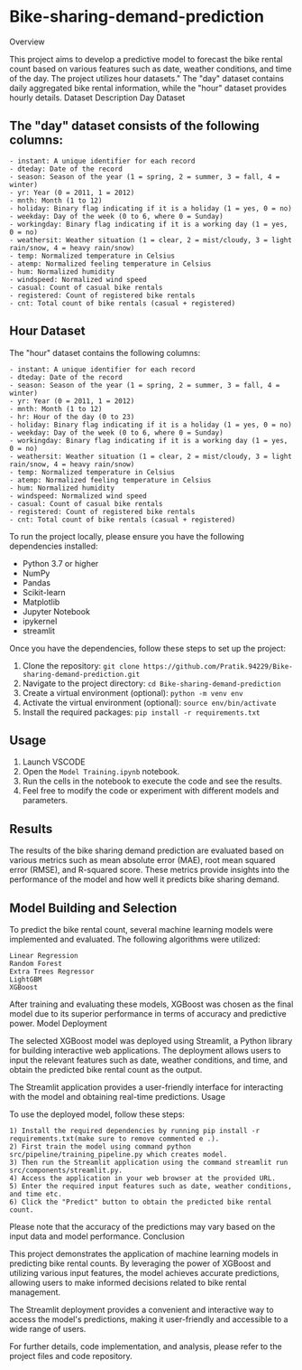 # Bike-sharing-demand-prediction

Overview

This project aims to develop a predictive model to forecast the bike rental count based on various features such as date, weather conditions, and time of the day. The project utilizes hour datasets." The "day" dataset contains daily aggregated bike rental information, while the "hour" dataset provides hourly details.
Dataset Description
Day Dataset

## The "day" dataset consists of the following columns:

    - instant: A unique identifier for each record
    - dteday: Date of the record
    - season: Season of the year (1 = spring, 2 = summer, 3 = fall, 4 = winter)
    - yr: Year (0 = 2011, 1 = 2012)
    - mnth: Month (1 to 12)
    - holiday: Binary flag indicating if it is a holiday (1 = yes, 0 = no)
    - weekday: Day of the week (0 to 6, where 0 = Sunday)
    - workingday: Binary flag indicating if it is a working day (1 = yes, 0 = no)
    - weathersit: Weather situation (1 = clear, 2 = mist/cloudy, 3 = light rain/snow, 4 = heavy rain/snow)
    - temp: Normalized temperature in Celsius
    - atemp: Normalized feeling temperature in Celsius
    - hum: Normalized humidity
    - windspeed: Normalized wind speed
    - casual: Count of casual bike rentals
    - registered: Count of registered bike rentals
    - cnt: Total count of bike rentals (casual + registered)

## Hour Dataset

The "hour" dataset contains the following columns:

    - instant: A unique identifier for each record
    - dteday: Date of the record
    - season: Season of the year (1 = spring, 2 = summer, 3 = fall, 4 = winter)
    - yr: Year (0 = 2011, 1 = 2012)
    - mnth: Month (1 to 12)
    - hr: Hour of the day (0 to 23)
    - holiday: Binary flag indicating if it is a holiday (1 = yes, 0 = no)
    - weekday: Day of the week (0 to 6, where 0 = Sunday)
    - workingday: Binary flag indicating if it is a working day (1 = yes, 0 = no)
    - weathersit: Weather situation (1 = clear, 2 = mist/cloudy, 3 = light rain/snow, 4 = heavy rain/snow)
    - temp: Normalized temperature in Celsius
    - atemp: Normalized feeling temperature in Celsius
    - hum: Normalized humidity
    - windspeed: Normalized wind speed
    - casual: Count of casual bike rentals
    - registered: Count of registered bike rentals
    - cnt: Total count of bike rentals (casual + registered)
    
To run the project locally, please ensure you have the following dependencies installed:

- Python 3.7 or higher
- NumPy
- Pandas
- Scikit-learn
- Matplotlib
- Jupyter Notebook 
- ipykernel
- streamlit

Once you have the dependencies, follow these steps to set up the project:

1. Clone the repository: `git clone https://github.com/Pratik.94229/Bike-sharing-demand-prediction.git`
2. Navigate to the project directory: `cd Bike-sharing-demand-prediction`
3. Create a virtual environment (optional): `python -m venv env`
4. Activate the virtual environment (optional): `source env/bin/activate`
5. Install the required packages: `pip install -r requirements.txt`

## Usage

1. Launch VSCODE
2. Open the `Model Training.ipynb` notebook.
3. Run the cells in the notebook to execute the code and see the results.
4. Feel free to modify the code or experiment with different models and parameters.

## Results

The results of the bike sharing demand prediction are evaluated based on various metrics such as mean absolute error (MAE), root mean squared error (RMSE), and R-squared score. These metrics provide insights into the performance of the model and how well it predicts bike sharing demand.

## Model Building and Selection

To predict the bike rental count, several machine learning models were implemented and evaluated. The following algorithms were utilized:

    Linear Regression
    Random Forest
    Extra Trees Regressor
    LightGBM
    XGBoost

After training and evaluating these models, XGBoost was chosen as the final model due to its superior performance in terms of accuracy and predictive power.
Model Deployment

The selected XGBoost model was deployed using Streamlit, a Python library for building interactive web applications. The deployment allows users to input the relevant features such as date, weather conditions, and time, and obtain the predicted bike rental count as the output.

The Streamlit application provides a user-friendly interface for interacting with the model and obtaining real-time predictions.
Usage

To use the deployed model, follow these steps:

    1) Install the required dependencies by running pip install -r requirements.txt(make sure to remove commented e .).
    2) First train the model using command python src/pipeline/training_pipeline.py which creates model. 
    3) Then run the Streamlit application using the command streamlit run src/components/streamlit.py.
    4) Access the application in your web browser at the provided URL.
    5) Enter the required input features such as date, weather conditions, and time etc.
    6) Click the "Predict" button to obtain the predicted bike rental count.

Please note that the accuracy of the predictions may vary based on the input data and model performance.
Conclusion

This project demonstrates the application of machine learning models in predicting bike rental counts. By leveraging the power of XGBoost and utilizing various input features, the model achieves accurate predictions, allowing users to make informed decisions related to bike rental management.

The Streamlit deployment provides a convenient and interactive way to access the model's predictions, making it user-friendly and accessible to a wide range of users.

For further details, code implementation, and analysis, please refer to the project files and code repository.
